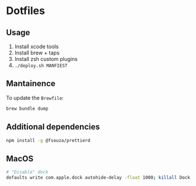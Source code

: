 # Dotfiles

## Usage

1. Install xcode tools
2. Install brew + taps
3. Install zsh custom plugins
4. `./deploy.sh MANFIEST`

## Mantainence

To update the `Brewfile`:

```bash
brew bundle dump
```

## Additional dependencies

```bash
npm install -g @fsouza/prettierd
```

## MacOS

```bash
# "Disable" dock
defaults write com.apple.dock autohide-delay -float 1000; killall Dock
```
